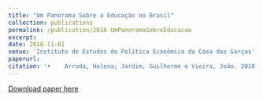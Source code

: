 ```yaml
---
title: "Um Panorama Sobre a Educação no Brasil"
collection: publications
permalink: /publication/2018-UmPanoramaSobreEducacao
excerpt: 
date: 2018-11-01
venue: 'Instituto de Estudos de Política Econômica da Casa das Garças'
paperurl: 
citation: '•	Arruda, Helena; Jardim, Guilherme e Vieira, João. 2018. Um panorama sobre a educação no Brasil. IEPE/CdG.'
---
```


[Download paper here](http://jpgmv1998.github.io/files/2018-UmPanoramaSobreEducacao.pdf)
